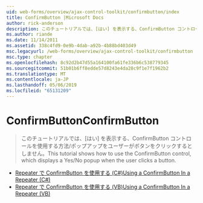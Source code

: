 ```yaml
---
uid: web-forms/overview/ajax-control-toolkit/confirmbutton/index
title: ConfirmButton |Microsoft Docs
author: rick-anderson
description: このチュートリアルでは、[はい] を表示する、ConfirmButton コントロールを使用する方法/ポップアップをユーザーがボタンをクリックするとしません。
ms.author: riande
ms.date: 11/14/2011
ms.assetid: 338c4fd9-0e9b-4dab-a92b-4b88bd403d49
msc.legacyurl: /web-forms/overview/ajax-control-toolkit/confirmbutton
msc.type: chapter
ms.openlocfilehash: 8c92d2b47d55a164100fa61fe336b6c538779345
ms.sourcegitcommit: 51b01b6ff8edde57d8243e4da28c9f1e7f1962b2
ms.translationtype: MT
ms.contentlocale: ja-JP
ms.lasthandoff: 05/06/2019
ms.locfileid: "65131209"
---
```

# <a name="confirmbutton"></a><span data-ttu-id="fd318-103">ConfirmButton</span><span class="sxs-lookup"><span data-stu-id="fd318-103">ConfirmButton</span></span>

> <span data-ttu-id="fd318-104">このチュートリアルでは、[はい] を表示する、ConfirmButton コントロールを使用する方法/ポップアップをユーザーがボタンをクリックするとしません。</span><span class="sxs-lookup"><span data-stu-id="fd318-104">This tutorial shows how to use the ConfirmButton control, which displays a Yes/No popup when the user clicks a button.</span></span>

- [<span data-ttu-id="fd318-105">Repeater で ConfirmButton を使用する (C#)</span><span class="sxs-lookup"><span data-stu-id="fd318-105">Using a ConfirmButton In a Repeater (C#)</span></span>](using-a-confirmbutton-in-a-repeater-cs.md)
- [<span data-ttu-id="fd318-106">Repeater で ConfirmButton を使用する (VB)</span><span class="sxs-lookup"><span data-stu-id="fd318-106">Using a ConfirmButton In a Repeater (VB)</span></span>](using-a-confirmbutton-in-a-repeater-vb.md)
